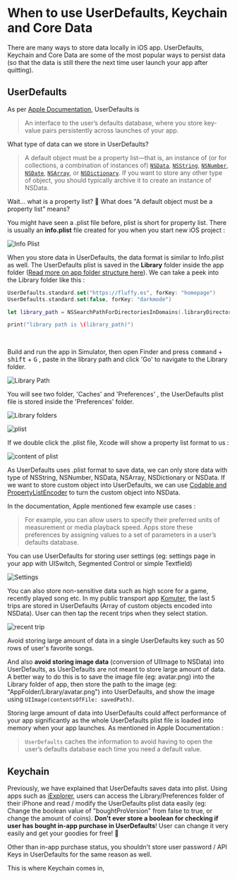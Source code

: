 # When to use UserDefaults, Keychain and Core Data



There are many ways to store data locally in iOS app. UserDefaults, Keychain and Core Data are some of the most popular ways to persist data (so that the data is still there the next time user launch your app after quitting).



## UserDefaults

As per [Apple Documentation](), UserDefaults is 

> An interface to the user’s defaults database, where you store key-value pairs persistently across launches of your app.



What type of data can we store in UserDefaults? 

> A default object must be a property list—that is, an instance of (or for collections, a combination of instances of) [`NSData`](https://developer.apple.com/documentation/foundation/nsdata), [`NSString`](https://developer.apple.com/documentation/foundation/nsstring), [`NSNumber`](https://developer.apple.com/documentation/foundation/nsnumber), [`NSDate`](https://developer.apple.com/documentation/foundation/nsdate), [`NSArray`](https://developer.apple.com/documentation/foundation/nsarray), or [`NSDictionary`](https://developer.apple.com/documentation/foundation/nsdictionary). If you want to store any other type of object, you should typically archive it to create an instance of NSData.



Wait... what is a property list? 🤔 What does "A default object must be a property list" means? 



You might have seen a .plist file before, plist is short for property list. There is usually an **info.plist** file created for you when you start new iOS project :

![Info Plist](https://iosimage.s3.amazonaws.com/2018/39-persist-data/infoplist.png)



When you store data in UserDefaults, the data format is similar to Info.plist as well. The UserDefaults plist is saved in the **Library** folder inside the app folder ([Read more on app folder structure here](https://developer.apple.com/library/archive/documentation/FileManagement/Conceptual/FileSystemProgrammingGuide/FileSystemOverview/FileSystemOverview.html#//apple_ref/doc/uid/TP40010672-CH2-SW12)). We can take a peek into the Library folder like this : 

```swift
UserDefaults.standard.set("https://fluffy.es", forKey: "homepage")
UserDefaults.standard.set(false, forKey: "darkmode")

let library_path = NSSearchPathForDirectoriesInDomains(.libraryDirectory, .userDomainMask, true)[0]

print("library path is \(library_path)")
```

<br>

Build and run the app in Simulator, then open Finder and press <kbd>command</kbd> + <kbd>shift</kbd> + <kbd>G</kbd> , paste in the library path and click 'Go' to navigate to the Library folder.



![Library Path](https://iosimage.s3.amazonaws.com/2018/39-persist-data/libraryPath.png)



You will see two folder, 'Caches' and 'Preferences' , the UserDefaults plist file is stored inside the 'Preferences' folder.



![Library folders](https://iosimage.s3.amazonaws.com/2018/39-persist-data/libraryFolders.png)



![plist](https://iosimage.s3.amazonaws.com/2018/39-persist-data/defaultPlist.png)



If we double click the .plist file, Xcode will show a property list format to us : 

![content of plist](https://iosimage.s3.amazonaws.com/2018/39-persist-data/plistContent.png)



As UserDefaults uses .plist format to save data, we can only store data with type of NSString, NSNumber, NSData, NSArray, NSDictionary or NSData. If we want to store custom object into UserDefaults, we can use [Codable and PropertyListEncoder](https://fluffy.es/saving-custom-object-into-userdefaults/) to turn the custom object into NSData.



In the documentation, Apple mentioned few example use cases : 

> For example, you can allow users to specify their preferred units of measurement or media playback speed. Apps store these preferences by assigning values to a set of parameters in a user’s defaults database.



You can use UserDefaults for storing user settings (eg: settings page in your app with UISwitch, Segmented Control or simple Textfield)



![Settings](https://iosimage.s3.amazonaws.com/2018/39-persist-data/settingsView.png)




You can also store non-sensitive data such as high score for a game, recently played song etc. In my public transport app [Komuter](https://komuter.app), the last 5 trips are stored in UserDefaults (Array of custom objects encoded into NSData). User can then tap the recent trips when they select station.


![recent trip](https://iosimage.s3.amazonaws.com/2018/39-persist-data/recentTrip.jpg)


Avoid storing large amount of data in a single UserDefaults key such as 50 rows of user's favorite songs. 

And also **avoid storing image data** (conversion of UIImage to NSData) into UserDefaults, as UserDefaults are not meant to store large amount of data. A better way to do this is to save the image file (eg: avatar.png) into the Library folder of app, then store the path to the image (eg: "AppFolder/Library/avatar.png") into UserDefaults, and show the image using `UIImage(contentsOfFile: savedPath)`.



Storing large amount of data into UserDefaults could affect performance of your app significantly as the whole UserDefaults plist file is loaded into memory when your app launches. As mentioned in Apple Documentation : 

> `UserDefaults` caches the information to avoid having to open the user’s defaults database each time you need a default value.





## Keychain

Previously, we have explained that UserDefaults saves data into plist. Using apps such as [iExplorer](https://macroplant.com/iexplorer), users can access the Library/Preferences folder of their iPhone and read / modify the UserDefaults plist data easily (eg: Change the boolean value of "boughtProVersion" from false to true, or change the amount of coins). **Don't ever store a boolean for checking if user has bought in-app purchase in UserDefaults**! User can change it very easily and get your goodies for free! 😬



Other than in-app purchase status, you shouldn't store user password / API Keys in UserDefaults for the same reason as well.



This is where Keychain comes in, 